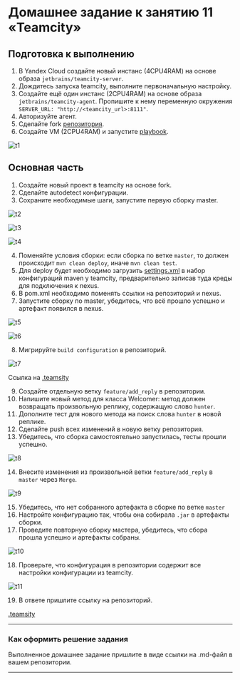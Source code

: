# Домашнее задание к занятию 11 «Teamcity»

## Подготовка к выполнению

1. В Yandex Cloud создайте новый инстанс (4CPU4RAM) на основе образа `jetbrains/teamcity-server`.
2. Дождитесь запуска teamcity, выполните первоначальную настройку.
3. Создайте ещё один инстанс (2CPU4RAM) на основе образа `jetbrains/teamcity-agent`. Пропишите к нему переменную окружения `SERVER_URL: "http://<teamcity_url>:8111"`.
4. Авторизуйте агент.
5. Сделайте fork [репозитория](https://github.com/aragastmatb/example-teamcity).
6. Создайте VM (2CPU4RAM) и запустите [playbook](./infrastructure).

![t1](https://github.com/smabramov/09-ci-05-teamcity/blob/7beac47e8acc62c79e912f186c77bf3f0ec53103/jpg/t1.png)

## Основная часть

1. Создайте новый проект в teamcity на основе fork.
2. Сделайте autodetect конфигурации.
3. Сохраните необходимые шаги, запустите первую сборку master.

![t2](https://github.com/smabramov/09-ci-05-teamcity/blob/7beac47e8acc62c79e912f186c77bf3f0ec53103/jpg/t2.png)

![t3](https://github.com/smabramov/09-ci-05-teamcity/blob/7beac47e8acc62c79e912f186c77bf3f0ec53103/jpg/t3.png)

![t4](https://github.com/smabramov/09-ci-05-teamcity/blob/7beac47e8acc62c79e912f186c77bf3f0ec53103/jpg/t4.png)

4. Поменяйте условия сборки: если сборка по ветке `master`, то должен происходит `mvn clean deploy`, иначе `mvn clean test`.
5. Для deploy будет необходимо загрузить [settings.xml](./teamcity/settings.xml) в набор конфигураций maven у teamcity, предварительно записав туда креды для подключения к nexus.
6. В pom.xml необходимо поменять ссылки на репозиторий и nexus.
7. Запустите сборку по master, убедитесь, что всё прошло успешно и артефакт появился в nexus.

![t5](https://github.com/smabramov/09-ci-05-teamcity/blob/7beac47e8acc62c79e912f186c77bf3f0ec53103/jpg/t5.png)

![t6](https://github.com/smabramov/09-ci-05-teamcity/blob/7beac47e8acc62c79e912f186c77bf3f0ec53103/jpg/t6.png)

8. Мигрируйте `build configuration` в репозиторий.

![t7](https://github.com/smabramov/09-ci-05-teamcity/blob/7beac47e8acc62c79e912f186c77bf3f0ec53103/jpg/t7.png)

Ссылка на [.teamsity](https://github.com/smabramov/example-teamcity.git)

9. Создайте отдельную ветку `feature/add_reply` в репозитории.
10. Напишите новый метод для класса Welcomer: метод должен возвращать произвольную реплику, содержащую слово `hunter`.
11. Дополните тест для нового метода на поиск слова `hunter` в новой реплике.
12. Сделайте push всех изменений в новую ветку репозитория.
13. Убедитесь, что сборка самостоятельно запустилась, тесты прошли успешно.

![t8](https://github.com/smabramov/09-ci-05-teamcity/blob/7beac47e8acc62c79e912f186c77bf3f0ec53103/jpg/t8.png)

14. Внесите изменения из произвольной ветки `feature/add_reply` в `master` через `Merge`.

![t9](https://github.com/smabramov/09-ci-05-teamcity/blob/7beac47e8acc62c79e912f186c77bf3f0ec53103/jpg/t9.png)

15. Убедитесь, что нет собранного артефакта в сборке по ветке `master`
16. Настройте конфигурацию так, чтобы она собирала `.jar` в артефакты сборки.
17. Проведите повторную сборку мастера, убедитесь, что сбора прошла успешно и артефакты собраны.

![t10](https://github.com/smabramov/09-ci-05-teamcity/blob/7beac47e8acc62c79e912f186c77bf3f0ec53103/jpg/t10.png)

18. Проверьте, что конфигурация в репозитории содержит все настройки конфигурации из teamcity.

![t11](https://github.com/smabramov/09-ci-05-teamcity/blob/7beac47e8acc62c79e912f186c77bf3f0ec53103/jpg/t11.png)

19. В ответе пришлите ссылку на репозиторий.

[.teamsity](https://github.com/smabramov/example-teamcity.git)

---

### Как оформить решение задания

Выполненное домашнее задание пришлите в виде ссылки на .md-файл в вашем репозитории.

---
